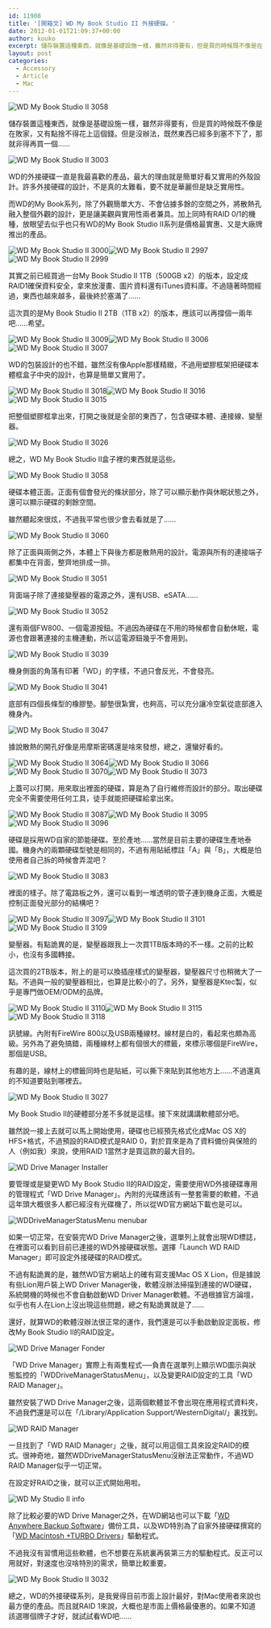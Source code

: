 ```yaml
---
id: 11908
title: '[開箱文] WD My Book Studio II 外接硬碟。'
date: 2012-01-01T21:09:37+00:00
author: kouko
excerpt: 儲存裝置這種東西，就像是基礎設施一樣，雖然非得要有，但是買的時候既不像是在敗家，又有點捨不得花上這個錢。但是沒辦法，既然東西已經多到塞不下了，那就非得再買一個……
layout: post
categories:
  - Accessory
  - Article
  - Mac
---
```

<img title="WD By Book Studio II 3058" src="/img/2012-01-01-wd-my-book-studio-ii-2tb-review/wd-my-book-studio-ii_3058.jpg" border="0" alt="WD My Book Studio II 3058"  />

儲存裝置這種東西，就像是基礎設施一樣，雖然非得要有，但是買的時候既不像是在敗家，又有點捨不得花上這個錢。但是沒辦法，既然東西已經多到塞不下了，那就非得再買一個……


<img  title="WD By Book Studio II 3003" src="/img/2012-01-01-wd-my-book-studio-ii-2tb-review/wd-my-book-studio-ii_3003.jpg" border="0" alt="WD My Book Studio II 3003"  />

WD的外接硬碟一直是我最喜歡的產品，最大的理由就是簡單好看又實用的外殼設計。許多外接硬碟的設計，不是真的太難看，要不就是華麗但是缺乏實用性。

而WD的My Book系列，除了外觀簡單大方、不會佔據多餘的空間之外，將散熱孔融入整個外觀的設計，更是讓美觀與實用性兩者兼具。加上同時有RAID 0/1的機種，放眼望去似乎也只有WD的My Book Studio II系列是價格最實惠、又是大廠牌推出的產品。

<img  title="WD By Book Studio II 3000" src="/img/2012-01-01-wd-my-book-studio-ii-2tb-review/wd-my-book-studio-ii_3000.jpg" border="0" alt="WD My Book Studio II 3000"  /><img  title="WD By Book Studio II 2997" src="/img/2012-01-01-wd-my-book-studio-ii-2tb-review/wd-my-book-studio-ii_2997.jpg" border="0" alt="WD My Book Studio II 2997"  /><img  title="WD By Book Studio II 2999" src="/img/2012-01-01-wd-my-book-studio-ii-2tb-review/wd-my-book-studio-ii_2999.jpg" border="0" alt="WD My Book Studio II 2999"  />

其實之前已經買過一台My Book Studio II 1TB（500GB x2）的版本，設定成RAID1確保資料安全，拿來放漫畫、圖片資料還有iTunes資料庫。不過隨著時間經過，東西也越來越多，最後終於塞滿了……

這次買的是My Book Studio II 2TB（1TB x2）的版本，應該可以再撐個一兩年吧……希望。

<img  title="WD By Book Studio II 3009" src="/img/2012-01-01-wd-my-book-studio-ii-2tb-review/wd-my-book-studio-ii_3009.jpg" border="0" alt="WD My Book Studio II 3009"  /><img  title="WD By Book Studio II 3006" src="/img/2012-01-01-wd-my-book-studio-ii-2tb-review/wd-my-book-studio-ii_3006.jpg" border="0" alt="WD My Book Studio II 3006"  /><img  title="WD By Book Studio II 3007" src="/img/2012-01-01-wd-my-book-studio-ii-2tb-review/wd-my-book-studio-ii_3007.jpg" border="0" alt="WD My Book Studio II 3007"  />

WD的包裝設計的也不錯，雖然沒有像Apple那樣精緻，不過用塑膠框架把硬碟本體框盒子中央的設計，也算是簡單又實用了。

<img  title="WD By Book Studio II 3018" src="/img/2012-01-01-wd-my-book-studio-ii-2tb-review/wd-my-book-studio-ii_3018.jpg" border="0" alt="WD My Book Studio II 3018"  /><img  title="WD By Book Studio II 3016" src="/img/2012-01-01-wd-my-book-studio-ii-2tb-review/wd-my-book-studio-ii_3016.jpg" border="0" alt="WD My Book Studio II 3016"  /><img  title="WD By Book Studio II 3015" src="/img/2012-01-01-wd-my-book-studio-ii-2tb-review/wd-my-book-studio-ii_3015.jpg" border="0" alt="WD My Book Studio II 3015"  />

把整個塑膠框拿出來，打開之後就是全部的東西了，包含硬碟本體、連接線、變壓器。

<img title="WD By Book Studio II 3026" src="/img/2012-01-01-wd-my-book-studio-ii-2tb-review/wd-my-book-studio-ii_3026.jpg" border="0" alt="WD My Book Studio II 3026"  />

總之，WD My Book Studio II盒子裡的東西就是這些。

<img  title="WD By Book Studio II 3058" src="/img/2012-01-01-wd-my-book-studio-ii-2tb-review/wd-my-book-studio-ii_3058.jpg" border="0" alt="WD My Book Studio II 3058"  />

硬碟本體正面。正面有個會發光的條狀部分，除了可以顯示動作與休眠狀態之外，還可以顯示硬碟的剩餘空間。

雖然聽起來很炫，不過我平常也很少會去看就是了……

<img title="WD By Book Studio II 3060" src="/img/2012-01-01-wd-my-book-studio-ii-2tb-review/wd-my-book-studio-ii_3060.jpg" border="0" alt="WD My Book Studio II 3060"  />

除了正面與兩側之外，本體上下與後方都是散熱用的設計。電源與所有的連接端子都集中在背面，整齊地排成一排。

<img title="WD By Book Studio II 3051" src="/img/2012-01-01-wd-my-book-studio-ii-2tb-review/wd-my-book-studio-ii_3051.jpg" border="0" alt="WD My Book Studio II 3051"  />

背面端子除了連接變壓器的電源之外，還有USB、eSATA……

<img title="WD By Book Studio II 3052" src="/img/2012-01-01-wd-my-book-studio-ii-2tb-review/wd-my-book-studio-ii_3052.jpg" border="0" alt="WD My Book Studio II 3052"  />

還有兩個FW800、一個電源按鈕。不過因為硬碟在不用的時候都會自動休眠，電源也會跟著連接的主機連動，所以這電源鈕幾乎不會用到。

<img title="WD By Book Studio II 3039" src="/img/2012-01-01-wd-my-book-studio-ii-2tb-review/wd-my-book-studio-ii_3039.jpg" border="0" alt="WD My Book Studio II 3039"  />

機身側面的角落有印著「WD」的字樣，不過只會反光，不會發亮。

<img title="WD By Book Studio II 3041" src="/img/2012-01-01-wd-my-book-studio-ii-2tb-review/wd-my-book-studio-ii_3041.jpg" border="0" alt="WD My Book Studio II 3041"  />

底部有四個長條型的橡膠墊。腳墊很紮實，也夠高，可以充分讓冷空氣從底部進入機身內。

<img  title="WD By Book Studio II 3047" src="/img/2012-01-01-wd-my-book-studio-ii-2tb-review/wd-my-book-studio-ii_3047.jpg" border="0" alt="WD My Book Studio II 3047"  />

據說散熱的開孔好像是用摩斯密碼還是啥來發想，總之，還蠻好看的。

<img  title="WD By Book Studio II 3064" src="/img/2012-01-01-wd-my-book-studio-ii-2tb-review/wd-my-book-studio-ii_3064.jpg" border="0" alt="WD My Book Studio II 3064"  /><img  title="WD By Book Studio II 3066" src="/img/2012-01-01-wd-my-book-studio-ii-2tb-review/wd-my-book-studio-ii_3066.jpg" border="0" alt="WD My Book Studio II 3066"  /><img  title="WD By Book Studio II 3070" src="/img/2012-01-01-wd-my-book-studio-ii-2tb-review/wd-my-book-studio-ii_3070.jpg" border="0" alt="WD My Book Studio II 3070"  /><img title="WD By Book Studio II 3073" src="/img/2012-01-01-wd-my-book-studio-ii-2tb-review/wd-my-book-studio-ii_3073.jpg" border="0" alt="WD My Book Studio II 3073"  />

上蓋可以打開，用來取出裡面的硬碟，算是為了自行維修而設計的部分。取出硬碟完全不需要使用任何工具，徒手就能把硬碟給拿出來。

<img title="WD By Book Studio II 3087" src="/img/2012-01-01-wd-my-book-studio-ii-2tb-review/wd-my-book-studio-ii_3087.jpg" border="0" alt="WD My Book Studio II 3087"  /><img  title="WD By Book Studio II 3095" src="/img/2012-01-01-wd-my-book-studio-ii-2tb-review/wd-my-book-studio-ii_3095.jpg" border="0" alt="WD My Book Studio II 3095"  /><img  title="WD By Book Studio II 3096" src="/img/2012-01-01-wd-my-book-studio-ii-2tb-review/wd-my-book-studio-ii_3096.jpg" border="0" alt="WD My Book Studio II 3096"  />

硬碟是採用WD自家的節能硬碟。至於產地……當然是目前主要的硬碟生產地泰國。機身內的兩顆硬碟型號是相同的，不過有用貼紙標註「A」與「B」，大概是怕使用者自己拆的時候會弄混吧？

<img title="WD By Book Studio II 3083" src="/img/2012-01-01-wd-my-book-studio-ii-2tb-review/wd-my-book-studio-ii_3083.jpg" border="0" alt="WD My Book Studio II 3083"  />

裡面的樣子。除了電路板之外，還可以看到一堆透明的管子連到機身正面，大概是控制正面發光部分的結構吧？

<img  title="WD By Book Studio II 3097" src="/img/2012-01-01-wd-my-book-studio-ii-2tb-review/wd-my-book-studio-ii_3097.jpg" border="0" alt="WD My Book Studio II 3097"  /><img  title="WD By Book Studio II 3101" src="/img/2012-01-01-wd-my-book-studio-ii-2tb-review/wd-my-book-studio-ii_3101.jpg" border="0" alt="WD My Book Studio II 3101"  /><img  title="WD By Book Studio II 3109" src="/img/2012-01-01-wd-my-book-studio-ii-2tb-review/wd-my-book-studio-ii_3109.jpg" border="0" alt="WD My Book Studio II 3109"  />

變壓器。有點詭異的是，變壓器跟我上一次買1TB版本時的不一樣。之前的比較小，也沒有多國轉接。

這次買的2TB版本，附上的是可以換插座樣式的變壓器，變壓器尺寸也稍微大了一點。不過與一般的變壓器相比，也算是比較小的了。另外，變壓器是Ktec製，似乎是專門做OEM/ODM的品牌。

<img  title="WD By Book Studio II 3110" src="/img/2012-01-01-wd-my-book-studio-ii-2tb-review/wd-my-book-studio-ii_3110.jpg" border="0" alt="WD My Book Studio II 3110"  /><img  title="WD By Book Studio II 3115" src="/img/2012-01-01-wd-my-book-studio-ii-2tb-review/wd-my-book-studio-ii_3115.jpg" border="0" alt="WD My Book Studio II 3115"  /><img  title="WD By Book Studio II 3118" src="/img/2012-01-01-wd-my-book-studio-ii-2tb-review/wd-my-book-studio-ii_3118.jpg" border="0" alt="WD My Book Studio II 3118"  />

訊號線。內附有FireWire 800以及USB兩種線材。線材是白的，看起來也頗為高級。另外為了避免搞錯，兩種線材上都有個很大的標籤，來標示哪個是FireWire，那個是USB。

有趣的是，線材上的標籤同時也是貼紙，可以撕下來貼到其他地方上……不過還真的不知道要貼到哪裡去。

<img  title="WD By Book Studio II 3027" src="/img/2012-01-01-wd-my-book-studio-ii-2tb-review/wd-my-book-studio-ii_3027.jpg" border="0" alt="WD My Book Studio II 3027"  />

My Book Studio II的硬體部分差不多就是這樣。接下來就講講軟體部分吧。

雖然說一接上去就可以馬上開始使用，硬碟也已經預先格式化成Mac OS X的HFS+格式，不過預設的RAID模式是RAID 0，對於買來是為了資料備份與保險的人（例如我）來說，使用RAID 1當然才是買這款的最大目的。

<img  title="WD Drive Manager Installer.png" src="/img/2012-01-01-wd-my-book-studio-ii-2tb-review/WD-Drive-Manager-Installer.png" border="0" alt="WD Drive Manager Installer"   />

要管理或是變更WD My Book Studio II的RAID設定，需要使用WD外接硬碟專用的管理程式「WD Drive Manager」。內附的光碟應該有一整套需要的軟體，不過這年頭大概很多人都已經沒有光碟機了，所以從WD官方網站下載也是可以。

<div class="shadow_img wood_bg" >
  <img  title="WDDriveManagerStatusMenu_menubar.png" src="/img/2012-01-01-wd-my-book-studio-ii-2tb-review/WDDriveManagerStatusMenu_menubar.png" border="0" alt="WDDriveManagerStatusMenu menubar"  />
</div>

如果一切正常，在安裝完WD Drive Manager之後，選單列上就會出現WD標誌，在裡面可以看到目前已連接的WD外接硬碟狀態。選擇「Launch WD RAID Manager」即可設定外接硬碟的RAID模式。

不過有點詭異的是，雖然WD官方網站上的確有寫支援Mac OS X Lion，但是據說有些Lion用戶裝上WD Driver Manager後，軟體沒辦法掃描到連接的WD硬碟，系統開機的時候也不會自動啟動WD Driver Manager軟體。不過根據官方論壇，似乎也有人在Lion上沒出現這些問題，總之有點詭異就是了……

還好，就算WD的軟體沒辦法很正常的運作，我們還是可以手動啟動設定面板，修改My Book Studio II的RAID設定。

<img title="WD Drive Manager Fonder.png" src="/img/2012-01-01-wd-my-book-studio-ii-2tb-review/WD-Drive-Manager-Fonder.png" border="0" alt="WD Drive Manager Fonder"   />

「WD Drive Manager」實際上有兩隻程式──負責在選單列上顯示WD圖示與狀態監控的「WDDriveManagerStatusMenu」，以及變更RAID設定的工具「WD RAID Manager」。

雖然安裝了WD Drive Manager之後，這兩個軟體並不會出現在應用程式資料夾，不過我們還是可以在「/Library/Application Support/WesternDigital/」裏找到。

<img title="WD RAID Manager.png" src="/img/2012-01-01-wd-my-book-studio-ii-2tb-review/WD-RAID-Manager.png" border="0" alt="WD RAID Manager"  />

一旦找到了「WD RAID Manager」之後，就可以用這個工具來設定RAID的模式。很神奇地，雖然WDDriveManagerStatusMenu沒辦法正常動作，不過WD RAID Manager似乎一切正常。

在設定好RAID之後，就可以正式開始用啦。

<img  title="WD_My_Studio_II_info.png" src="/img/2012-01-01-wd-my-book-studio-ii-2tb-review/WD_My_Studio_II_info.png" border="0" alt="WD My Studio II info"  />

除了比較必要的WD Drive Manager之外，在WD網站也可以下載「[WD Anywhere Backup Software](http://support.wdc.com/product/download.asp?groupid=114&sid=111&lang=en)」備份工具，以及WD特別為了自家外接硬碟撰寫的「[WD Macintosh +TURBO Drivers](http://support.wdc.com/product/download.asp?groupid=114&sid=108&lang=en)」驅動程式。

不過我沒有習慣用這些軟體，也不想要在系統裏再裝第三方的驅動程式。反正可以用就好，對速度也沒啥特別的需求，簡單比較重要。

<img title="WD By Book Studio II 3032" src="/img/2012-01-01-wd-my-book-studio-ii-2tb-review/wd-my-book-studio-ii_3032.jpg" border="0" alt="WD My Book Studio II 3032"  />

總之，WD的外接硬碟系列，是我覺得目前市面上設計最好，對Mac使用者來說也最方便的產品。而且就RAID 1來說，大概也是市面上價格最優惠的。如果不知道該選哪個牌子才好，就試試看WD吧……

 
